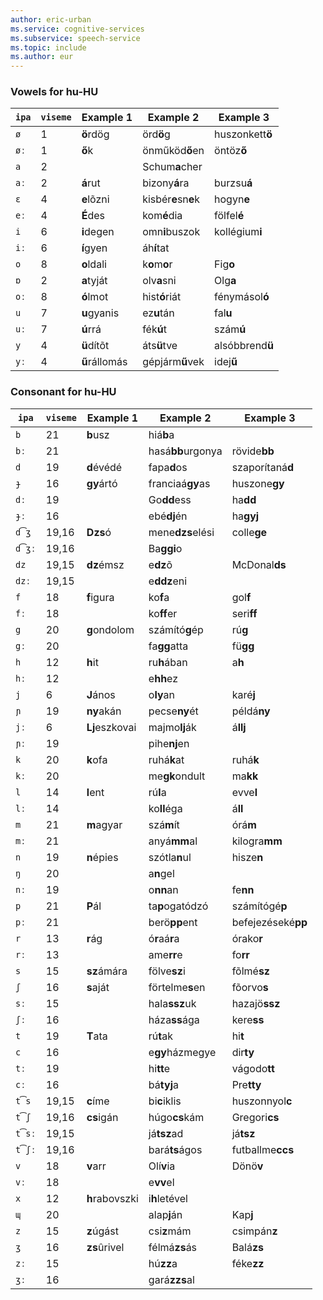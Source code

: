 ```yaml
---
author: eric-urban
ms.service: cognitive-services
ms.subservice: speech-service
ms.topic: include
ms.author: eur
---
```


### Vowels for hu-HU

| `ipa` | `viseme` | Example 1      | Example 2           | Example 3          |
|-------|----------|----------------|---------------------|--------------------|
| `ø`   | 1        | **ö**rdög      | örd**ö**g           | huszonkett**ö**    |
| `øː`  | 1        | **ő**k         | önműköd**ő**en      | öntöz**ő**         |
| `a`   | 2        |                | Schum**a**cher      |                    |
| `aː`  | 2        | **á**rut       | bizony**á**ra       | burzsu**á**        |
| `ɛ`   | 4        | **e**lõzni     | kisbér**e**sn**e**k | hogyn**e**         |
| `eː`  | 4        | **É**des       | kom**é**dia         | fölfel**é**        |
| `i`   | 6        | **i**degen     | omn**i**buszok      | kollégium**i**     |
| `iː`  | 6        | **í**gyen      | áh**í**tat          |                    |
| `o`   | 8        | **o**ldali     | k**o**m**o**r       | Fig**o**           |
| `ɒ`   | 2        | **a**tyját     | olv**a**sni         | Olg**a**           |
| `oː`  | 8        | **ó**lmot      | hist**ó**riát       | fénymásol**ó**     |
| `u`   | 7        | **u**gyanis    | ez**u**tán          | fal**u**           |
| `uː`  | 7        | **ú**rrá       | fék**ú**t           | szám**ú**          |
| `y`   | 4        | **ü**dítõt     | áts**ü**tve         | alsóbbrend**ü**    |
| `yː`  | 4        | **ű**rállomás  | gépjárm**ű**vek     | idej**ű**          |

### Consonant for hu-HU

| `ipa` | `viseme` | Example 1      | Example 2           | Example 3          |
|-------|----------|----------------|---------------------|--------------------|
| `b`   | 21       | **b**usz       | hiá**b**a           |                    |
| `bː`  | 21       |                | hasá**bb**urgonya   | rövide**bb**       |
| `d`   | 19       | **d**évédé     | fapa**d**os         | szaporítaná**d**   |
| `ɟ`   | 16       | **gy**ártó     | franciaá**gy**as    | huszone**gy**      |
| `dː`  | 19       |                | Go**dd**ess         | ha**dd**           |
| `ɟː`  | 16       |                | ebé**dj**én         | ha**gyj**          |
| `d͡ʒ` | 19,16    | **Dzs**ó       | mene**dzs**elési    | colle**ge**        |
| `d͡ʒː`| 19,16    |                | Ba**ggi**o          |                    |
| `dz`  | 19,15    | **dz**émsz     | e**dz**õ            | McDonal**ds**      |
| `dzː` | 19,15    |                | e**ddz**eni         |                    |
| `f`   | 18       | **f**igura     | ko**f**a            | gol**f**           |
| `fː`  | 18       |                | ko**ff**er          | seri**ff**         |
| `g`   | 20       | **g**ondolom   | számító**g**ép      | rú**g**            |
| `gː`  | 20       |                | fa**gg**atta        | fü**gg**           |
| `h`   | 12       | **h**it        | ru**h**ában         | a**h**             |
| `hː`  | 12       |                | e**hh**ez           |                    |
| `j`   | 6        | **J**ános      | o**ly**an           | karé**j**          |
| `ɲ`   | 19       | **ny**akán     | pecse**ny**ét       | példá**ny**        |
| `jː`  | 6        | **Lj**eszkovai | majmo**lj**ák       | á**llj**           |
| `ɲː`  | 19       |                | pihe**nj**en        |                    |
| `k`   | 20       | **k**ofa       | ruhá**k**at         | ruhá**k**          |
| `kː`  | 20       |                | me**gk**ondult      | ma**kk**           |
| `l`   | 14       | **l**ent       | rú**l**a            | evve**l**          |
| `lː`  | 14       |                | ko**ll**éga         | á**ll**            |
| `m`   | 21       | **m**agyar     | szá**m**ít          | órá**m**           |
| `mː`  | 21       |                | anyá**mm**al        | kilogra**mm**      |
| `n`   | 19       | **n**épies     | szótla**n**ul       | hisze**n**         |
| `ŋ`   | 20       |                | a**n**gel           |                    |
| `nː`  | 19       |                | o**nn**an           | fe**nn**           |
| `p`   | 21       | **P**ál        | ta**p**ogatódzó     | számítógé**p**     |
| `pː`  | 21       |                | berö**pp**ent       | befejezéseké**pp** |
| `r`   | 13       | **r**ág        | ó**r**aá**r**a      | órako**r**         |
| `rː`  | 13       |                | ame**rr**e          | fo**rr**           |
| `s`   | 15       | **sz**ámára    | fölve**sz**i        | fõlmé**sz**        |
| `ʃ`   | 16       | **s**aját      | förtelme**s**en     | fõorvo**s**        |
| `sː`  | 15       |                | hala**ssz**uk       | hazajö**ssz**      |
| `ʃː`  | 16       |                | háza**ss**ága       | kere**ss**         |
| `t`   | 19       | **T**ata       | rú**t**ak           | hi**t**            |
| `c`   | 16       |                | e**gy**házmegye     | dir**ty**          |
| `tː`  | 19       |                | hi**tt**e           | vágodo**tt**       |
| `cː`  | 16       |                | bá**tyj**a          | Pre**tty**         |
| `t͡s` | 19,15    | **c**íme       | bi**c**iklis        | huszonnyol**c**    |
| `t͡ʃ` | 19,16    | **cs**igán     | húgo**cs**kám       | Gregori**cs**      |
| `t͡sː`| 19,15    |                | já**tsz**ad         | já**tsz**          |
| `t͡ʃː`| 19,16    |                | bará**ts**ágos      | futballme**ccs**   |
| `v`   | 18       | **v**arr       | Olí**v**ia          | Dönö**v**          |
| `vː`  | 18       |                | e**vv**el           |                    |
| `x`   | 12       | **h**rabovszki | i**h**letével       |                    |
| `ɰ`   | 20       |                | alap**j**án         | Kap**j**           |
| `z`   | 15       | **z**úgást     | csi**z**mám         | csimpán**z**       |
| `ʒ`   | 16       | **zs**ûrivel   | félmá**zs**ás       | Balá**zs**         |
| `zː`  | 15       |                | hú**zz**a           | féke**zz**         |
| `ʒː`  | 16       |                | gará**zzs**al       |                    |
